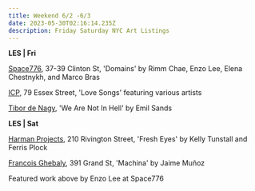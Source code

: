 ```yaml
---
title: Weekend 6/2 -6/3
date: 2023-05-30T02:16:14.235Z
description: Friday Saturday NYC Art Listings
---
```

**L﻿ES | Fri**

[Space776](https://www.space776.com/domains), 37-39 Clinton St, 'Domains' by Rimm Chae, Enzo Lee, Elena Chestnykh, and Marco Bras

[ICP](https://www.icp.org/exhibitions/love-songs-photography-and-intimacy), 79 Essex Street, 'Love Songs' featuring various artists

[Tibor de Nagy](https://www.tibordenagy.com/exhibitions/emil-sands), 'We Are Not In Hell' by Emil Sands

**L﻿ES | Sat**

[Harman Projects](https://www.harmanprojects.com/exhibitions/16-kefe-fresh-eyes/overview/), 210 Rivington Street, 'Fresh Eyes' by Kelly Tunstall and Ferris Plock

[Francois Ghebaly](http://ghebaly.com/), 391 Grand St, 'Machina' by Jaime Muñoz

F﻿eatured work above by Enzo Lee at Space776
